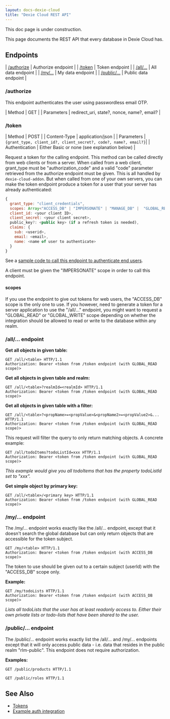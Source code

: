 ```yaml
---
layout: docs-dexie-cloud
title: "Dexie Cloud REST API"
---
```


This doc page is under construction.

This page documents the REST API that every database in Dexie Cloud has.

## Endpoints

| [/authorize](#authorize) | Authorize endpoint |
| [/token](#token) | Token endpoint |
| [/all/...](#all-endpoint) | All data endpoint |
| [/my/...](#my-endpoint) | My data endpoint |
| [/public/...](#public-endpoint) | Public data endpoint |

### /authorize

This endpoint authenticates the user using passwordless email OTP.

| Method | GET |
| Parameters | redirect_uri, state?, nonce, name?, email? |

### /token

| Method | POST |
| Content-Type | application/json |
| Parameters | `{grant_type, client_id?, client_secret?, code?, name?, email?}`|
| Authentication | Either Basic or none (see explanation below) |

Request a token for the calling endpoint. This method can be called directly from web clients or from a server. When called from a web client, grant_type must be "authorization_code" and a valid "code" parameter retrieved from the authorize endpoint must be given. This is all handled by `dexie-cloud-addon`. But when called from one of your own servers, you can make the token endpoint produce a token for a user that your server has already authenticated:

```js
{
  grant_type: "client_credentials",
  scopes: Array<"ACCESS_DB" | "IMPERSONATE" | "MANAGE_DB" |  "GLOBAL_READ" | "GLOBAL_WRITE" | "DELETE_DB">,
  client_id: <your client ID>,
  client_secret: <your client secret>,
  public_key?: <public key> (if a refresh token is needed),
  claims: {
    sub: <userid>,
    email: <email>,
    name: <name of user to authenticate>
  }
}
```

See a [sample code to call this endpoint to authenticate end users](db.cloud.configure()#example-integrate-custom-authentication).

A client must be given the "IMPERSONATE" scope in order to call this endpoint.

#### scopes

If you use the endpoint to give out tokens for web users, the "ACCESS_DB" scope is the only one to use. If you however, need to generate a token for a server application to use the "/all/..." endpoint, you might want to request a "GLOBAL_READ" or "GLOBAL_WRITE" scope depending on whether the integration should be allowed to read or write to the database within any realm.

### /all/... endpoint

**Get all objects in given table:**

```http
GET /all/<table> HTTP/1.1
Authorization: Bearer <token from /token endpoint (with GLOBAL_READ scope)>
```

**Get all objects in given table and realm:**

```http
GET /all/<table>?realmId=<realmId> HTTP/1.1
Authorization: Bearer <token from /token endpoint (with GLOBAL_READ scope)>
```

**Get all objects in given table with a filter:**

```http
GET /all/<table>?<propName>=<propValue>&<propName2>=<propValue2>&... HTTP/1.1
Authorization: Bearer <token from /token endpoint (with GLOBAL_READ scope)>
```

This request will filter the query to only return matching objects. A concrete example:

```http
GET /all/todoItems?todoListId=xxx HTTP/1.1
Authorization: Bearer <token from /token endpoint (with GLOBAL_READ scope)>
```

*This example would give you all todoItems that has the property todoListId set to "xxx".*

**Get simple object by primary key:**

```http
GET /all/<table>/<primary key> HTTP/1.1
Authorization: Bearer <token from /token endpoint (with GLOBAL_READ scope)>
```

### /my/... endpoint

The /my/... endpoint works exactly like the /all/... endpoint, except that it doesn't search the global database but can only return objects that are accessible for the token subject.

```http
GET /my/<table> HTTP/1.1
Authorization: Bearer <token from /token endpoint (with ACCESS_DB scope)>
```

The token to use should be given out to a certain subject (userId) with the "ACCESS_DB" scope only.

**Example:**

```http
GET /my/todoLists HTTP/1.1
Authorization: Bearer <token from /token endpoint (with ACCESS_DB scope)>
```

*Lists all todoLists that the user has at least readonly access to. Either their own private lists or todo-lists that have been shared to the user.*

### /public/... endpoint

The /public/... endpoint works exactly list the /all/... and /my/... endpoints except that it will only access public data - i.e. data that resides in the public realm "rlm-public". This endpoint does not require authorization.

**Examples:**

```http
GET /public/products HTTP/1.1
```

```http
GET /public/roles HTTP/1.1
```

## See Also

- [Tokens](authentication#tokens)
- [Example auth integration](db.cloud.configure()#example-integrate-custom-authentication)

